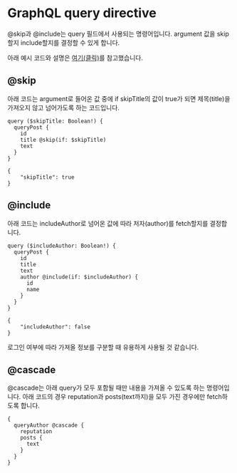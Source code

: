 # GraphQL query directive

@skip과 @include는 query 필드에서 사용되는 명령어입니다.
argument 값을 skip할지 include할지를 결정할 수 있게 합니다.

아래 예시 코드와 설명은 [여기(클릭)](https://dgraph.io/docs/graphql/queries/skip-include/)를 참고했습니다.

## @skip

아래 코드는 argument로 들어온 값 중에 if skipTitle의 값이 true가 되면 제목(title)을 가져오지 않고 넘어가도록 하는 코드입니다.

```gql
query ($skipTitle: Boolean!) {
  queryPost {
    id
    title @skip(if: $skipTitle)
    text
  }
}
```

```gql
{
    "skipTitle": true
}
```

## @include

아래 코드는 includeAuthor로 넘어온 값에 따라 저자(author)를 fetch할지를 결정합니다.

```gql
query ($includeAuthor: Boolean!) {
  queryPost {
    id
    title
    text
    author @include(if: $includeAuthor) {
      id
      name
    }
  }
}
```

```gql
{
    "includeAuthor": false
}
```

로그인 여부에 따라 가져올 정보를 구분할 때 유용하게 사용될 것 같습니다.

## @cascade

@cascade는 아래 query가 모두 포함될 때만 내용을 가져올 수 있도록 하는 명령어입니다. 아래 코드의 경우 reputation과 posts(text까지)을 모두 가진 경우에만 fetch하도록 합니다.

```gql
{
  queryAuthor @cascade {
    reputation
    posts {
      text
    }
  }
}
```
